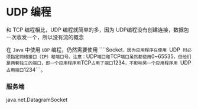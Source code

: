 # UDP 编程

和 TCP 编程相比，UDP 编程就简单的多，因为 UDP编程没有创建连接，数据包一次收发一个，所以没有流的概念

在 ```Java``` 中使用 ```UDP``` 编程，仍然需要使用 ````Socket```，因为应用程序在使用 ```UDP``` 时必须指定网络接口（IP）和端口号。注意：```UDP``` 端口和 ```TCP``` 端口虽然都使用 ```0~65535``` ，但他们是两套独立的端口，即一个应用程序用 ```TCP``` 占用了端口 ```1234```，不影响另一个应用程序用 ```UDP``` 占用端口 ```1234```。

### 服务端

java.net.DatagramSocket

